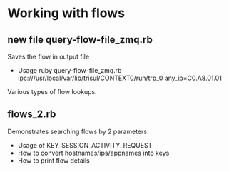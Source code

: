 Working with flows
==================

## new file query-flow-file_zmq.rb
Saves the flow in output file
* Usage ruby query-flow-file_zmq.rb ipc:///usr/local/var/lib/trisul/CONTEXT0/run/trp_0 any_ip=C0.A8.01.01

Various types of flow lookups.


## flows_2.rb 

Demonstrates searching flows by 2 parameters.

* Usage of KEY_SESSION_ACTIVITY_REQUEST
* How to convert hostnames/ips/appnames into keys
* How to print flow details 

